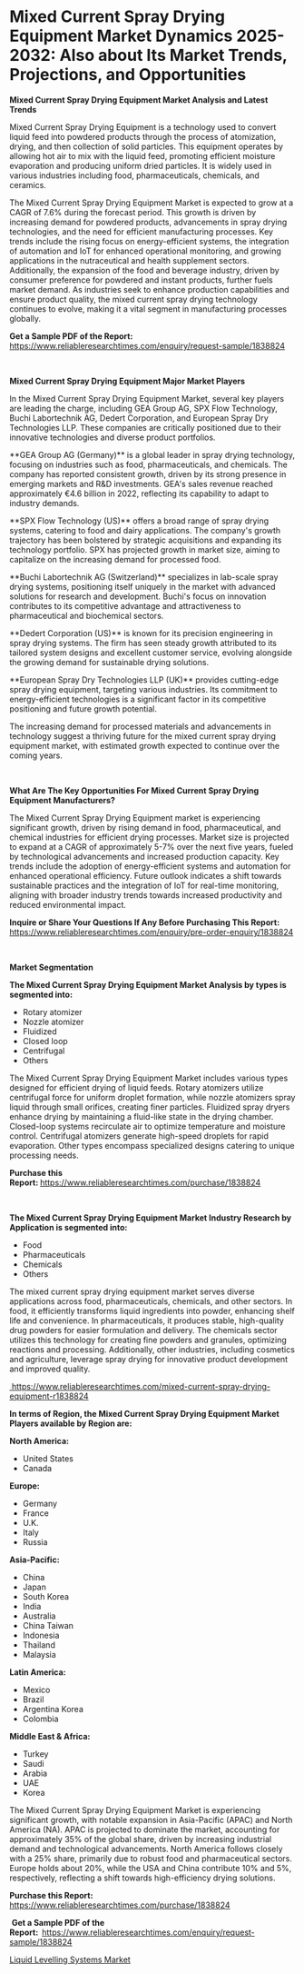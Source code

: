 <p><h1>Mixed Current Spray Drying Equipment Market Dynamics 2025-2032: Also about Its Market Trends, Projections, and Opportunities</h1></p><p><strong>Mixed Current Spray Drying Equipment Market Analysis and Latest Trends</strong></p>
<p><p>Mixed Current Spray Drying Equipment is a technology used to convert liquid feed into powdered products through the process of atomization, drying, and then collection of solid particles. This equipment operates by allowing hot air to mix with the liquid feed, promoting efficient moisture evaporation and producing uniform dried particles. It is widely used in various industries including food, pharmaceuticals, chemicals, and ceramics.</p><p>The Mixed Current Spray Drying Equipment Market is expected to grow at a CAGR of 7.6% during the forecast period. This growth is driven by increasing demand for powdered products, advancements in spray drying technologies, and the need for efficient manufacturing processes. Key trends include the rising focus on energy-efficient systems, the integration of automation and IoT for enhanced operational monitoring, and growing applications in the nutraceutical and health supplement sectors. Additionally, the expansion of the food and beverage industry, driven by consumer preference for powdered and instant products, further fuels market demand. As industries seek to enhance production capabilities and ensure product quality, the mixed current spray drying technology continues to evolve, making it a vital segment in manufacturing processes globally.</p></p>
<p><strong>Get a Sample PDF of the Report:&nbsp;</strong> <a href="https://www.reliableresearchtimes.com/enquiry/request-sample/1838824?utm_campaign=2646&utm_medium=2&utm_source=Github&utm_content=ia&utm_term=12042025&utm_id=mixed-current-spray-drying-equipment">https://www.reliableresearchtimes.com/enquiry/request-sample/1838824</a></p>
<p>&nbsp;</p>
<p><strong>Mixed Current Spray Drying Equipment Major Market Players</strong></p>
<p><p>In the Mixed Current Spray Drying Equipment Market, several key players are leading the charge, including GEA Group AG, SPX Flow Technology, Buchi Labortechnik AG, Dedert Corporation, and European Spray Dry Technologies LLP. These companies are critically positioned due to their innovative technologies and diverse product portfolios.</p><p>**GEA Group AG (Germany)** is a global leader in spray drying technology, focusing on industries such as food, pharmaceuticals, and chemicals. The company has reported consistent growth, driven by its strong presence in emerging markets and R&D investments. GEA's sales revenue reached approximately €4.6 billion in 2022, reflecting its capability to adapt to industry demands.</p><p>**SPX Flow Technology (US)** offers a broad range of spray drying systems, catering to food and dairy applications. The company's growth trajectory has been bolstered by strategic acquisitions and expanding its technology portfolio. SPX has projected growth in market size, aiming to capitalize on the increasing demand for processed food.</p><p>**Buchi Labortechnik AG (Switzerland)** specializes in lab-scale spray drying systems, positioning itself uniquely in the market with advanced solutions for research and development. Buchi's focus on innovation contributes to its competitive advantage and attractiveness to pharmaceutical and biochemical sectors.</p><p>**Dedert Corporation (US)** is known for its precision engineering in spray drying systems. The firm has seen steady growth attributed to its tailored system designs and excellent customer service, evolving alongside the growing demand for sustainable drying solutions.</p><p>**European Spray Dry Technologies LLP (UK)** provides cutting-edge spray drying equipment, targeting various industries. Its commitment to energy-efficient technologies is a significant factor in its competitive positioning and future growth potential.</p><p>The increasing demand for processed materials and advancements in technology suggest a thriving future for the mixed current spray drying equipment market, with estimated growth expected to continue over the coming years.</p></p>
<p>&nbsp;</p>
<p><strong>What Are The Key Opportunities For Mixed Current Spray Drying Equipment Manufacturers?</strong></p>
<p><p>The Mixed Current Spray Drying Equipment market is experiencing significant growth, driven by rising demand in food, pharmaceutical, and chemical industries for efficient drying processes. Market size is projected to expand at a CAGR of approximately 5-7% over the next five years, fueled by technological advancements and increased production capacity. Key trends include the adoption of energy-efficient systems and automation for enhanced operational efficiency. Future outlook indicates a shift towards sustainable practices and the integration of IoT for real-time monitoring, aligning with broader industry trends towards increased productivity and reduced environmental impact.</p></p>
<p><strong>Inquire or Share Your Questions If Any Before Purchasing This Report:</strong> <a href="https://www.reliableresearchtimes.com/enquiry/pre-order-enquiry/1838824?utm_campaign=2646&utm_medium=2&utm_source=Github&utm_content=ia&utm_term=12042025&utm_id=mixed-current-spray-drying-equipment">https://www.reliableresearchtimes.com/enquiry/pre-order-enquiry/1838824</a></p>
<p>&nbsp;</p>
<p><strong>Market Segmentation</strong></p>
<p><strong>The Mixed Current Spray Drying Equipment Market Analysis by types is segmented into:</strong></p>
<p><ul><li>Rotary atomizer</li><li>Nozzle atomizer</li><li>Fluidized</li><li>Closed loop</li><li>Centrifugal</li><li>Others</li></ul></p>
<p><p>The Mixed Current Spray Drying Equipment Market includes various types designed for efficient drying of liquid feeds. Rotary atomizers utilize centrifugal force for uniform droplet formation, while nozzle atomizers spray liquid through small orifices, creating finer particles. Fluidized spray dryers enhance drying by maintaining a fluid-like state in the drying chamber. Closed-loop systems recirculate air to optimize temperature and moisture control. Centrifugal atomizers generate high-speed droplets for rapid evaporation. Other types encompass specialized designs catering to unique processing needs.</p></p>
<p><strong>Purchase this Report:&nbsp;</strong><a href="https://www.reliableresearchtimes.com/purchase/1838824?utm_campaign=2646&utm_medium=2&utm_source=Github&utm_content=ia&utm_term=12042025&utm_id=mixed-current-spray-drying-equipment">https://www.reliableresearchtimes.com/purchase/1838824</a></p>
<p>&nbsp;</p>
<p><strong>The Mixed Current Spray Drying Equipment Market Industry Research by Application is segmented into:</strong></p>
<p><ul><li>Food</li><li>Pharmaceuticals</li><li>Chemicals</li><li>Others</li></ul></p>
<p><p>The mixed current spray drying equipment market serves diverse applications across food, pharmaceuticals, chemicals, and other sectors. In food, it efficiently transforms liquid ingredients into powder, enhancing shelf life and convenience. In pharmaceuticals, it produces stable, high-quality drug powders for easier formulation and delivery. The chemicals sector utilizes this technology for creating fine powders and granules, optimizing reactions and processing. Additionally, other industries, including cosmetics and agriculture, leverage spray drying for innovative product development and improved quality.</p></p>
<p><a href="https://www.reliableresearchtimes.com/mixed-current-spray-drying-equipment-r1838824?utm_campaign=2646&utm_medium=2&utm_source=Github&utm_content=ia&utm_term=12042025&utm_id=mixed-current-spray-drying-equipment">&nbsp;https://www.reliableresearchtimes.com/mixed-current-spray-drying-equipment-r1838824</a></p>
<p><strong>In terms of Region, the Mixed Current Spray Drying Equipment Market Players available by Region are:</strong></p>
<p>
    <p> <strong> North America: </strong>
        <ul>
            <li>United States</li>
            <li>Canada</li>
        </ul>
        </p> 
    <p> <strong> Europe: </strong>
        <ul>
            <li>Germany</li>
            <li>France</li>
            <li>U.K.</li>
            <li>Italy</li>
            <li>Russia</li>
        </ul>
        </p> 
    <p> <strong> Asia-Pacific: </strong>
        <ul>
            <li>China</li>
            <li>Japan</li>
            <li>South Korea</li>
            <li>India</li>
            <li>Australia</li>
            <li>China Taiwan</li>
            <li>Indonesia</li>
            <li>Thailand</li>
            <li>Malaysia</li>
        </ul>
        </p> 
    <p> <strong> Latin America: </strong>
        <ul>
            <li>Mexico</li>
            <li>Brazil</li>
            <li>Argentina Korea</li>
            <li>Colombia</li>
        </ul>
        </p> 
    <p> <strong> Middle East & Africa: </strong>
        <ul>
            <li>Turkey</li>
            <li>Saudi</li>
            <li>Arabia</li>
            <li>UAE</li>
            <li>Korea</li>
        </ul>
    </p>
    </p>
<p><p>The Mixed Current Spray Drying Equipment Market is experiencing significant growth, with notable expansion in Asia-Pacific (APAC) and North America (NA). APAC is projected to dominate the market, accounting for approximately 35% of the global share, driven by increasing industrial demand and technological advancements. North America follows closely with a 25% share, primarily due to robust food and pharmaceutical sectors. Europe holds about 20%, while the USA and China contribute 10% and 5%, respectively, reflecting a shift towards high-efficiency drying solutions.</p></p>
<p><strong>Purchase this Report: </strong><a href="https://www.reliableresearchtimes.com/purchase/1838824?utm_campaign=2646&utm_medium=2&utm_source=Github&utm_content=ia&utm_term=12042025&utm_id=mixed-current-spray-drying-equipment">https://www.reliableresearchtimes.com/purchase/1838824</a></p>
<p>&nbsp;<strong>Get a Sample PDF of the Report:&nbsp;&nbsp;</strong><a href="https://www.reliableresearchtimes.com/enquiry/request-sample/1838824?utm_campaign=2646&utm_medium=2&utm_source=Github&utm_content=ia&utm_term=12042025&utm_id=mixed-current-spray-drying-equipment">https://www.reliableresearchtimes.com/enquiry/request-sample/1838824</a></p>
<p><strong></strong></p>
<p><p><a href="https://github.com/kbollin866/Market-Research-Report-List-1/blob/main/liquid-levelling-systems-market.md?utm_campaign=2646&utm_medium=2&utm_source=Github&utm_content=ia&utm_term=12042025&utm_id=mixed-current-spray-drying-equipment">Liquid Levelling Systems Market</a></p></p>
